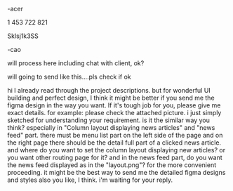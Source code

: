 -acer

1 453 722 821 

Sklsj1k3SS

-cao

will process here including chat with client, ok?

will going to send like this....pls check if ok

hi
I already read through the project descriptions.
but for wonderful UI building and perfect design, I think it might be better if you send me the figma design in the way you want.
If it's tough job for you, please give me exact details.
for example:
please check the attached picture.
i just simply sketched for understanding your requirement.
is it the similar way you think?
especially in "Column layout displaying news articles" and "news feed" part.
there must be menu list part on the left side of the page and on the right page there should be the detail full part of a clicked news article.
and where do you want to set the column layout displaying new articles? or you want other routing page for it?
and in the news feed part, do you want the news feed displayed as in the "layout.png"?
for the more convenient proceeding. it might be the best way to send me the detailed figma designs and styles also you like, I think.
i'm waiting for your reply.

